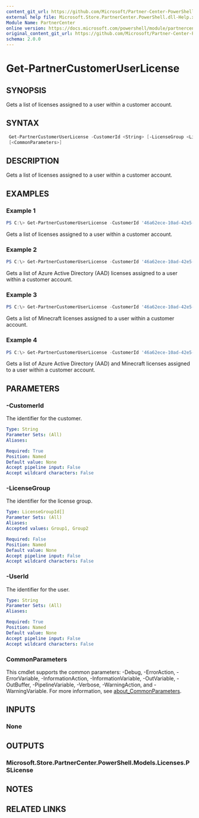 ```yaml
---
content_git_url: https://github.com/Microsoft/Partner-Center-PowerShell/blob/master/docs/help/Get-PartnerCustomerUserLicense.md
external help file: Microsoft.Store.PartnerCenter.PowerShell.dll-Help.xml
Module Name: PartnerCenter
online version: https://docs.microsoft.com/powershell/module/partnercenter/Get-PartnerCustomerUserLicense
original_content_git_url: https://github.com/Microsoft/Partner-Center-PowerShell/blob/master/docs/help/Get-PartnerCustomerUserLicense.md
schema: 2.0.0
---
```


# Get-PartnerCustomerUserLicense

## SYNOPSIS
Gets a list of licenses assigned to a user within a customer account.

## SYNTAX

```powershell
 Get-PartnerCustomerUserLicense -CustomerId <String> [-LicenseGroup <LicenseGroupId[]>] -UserId <String>
 [<CommonParameters>]
```

## DESCRIPTION
Gets a list of licenses assigned to a user within a customer account.

## EXAMPLES

### Example 1
```powershell
PS C:\> Get-PartnerCustomerUserLicense -CustomerId '46a62ece-10ad-42e5-b3f1-b2ed53e6fc08' -UserId 'd9be87b7-d838-4830-8d45-d18e8e71f3b2'
```

Gets a list of licenses assigned to a user within a customer account.

### Example 2
```powershell
PS C:\> Get-PartnerCustomerUserLicense -CustomerId '46a62ece-10ad-42e5-b3f1-b2ed53e6fc08' -LicenseGroup Group1 -UserId 'd9be87b7-d838-4830-8d45-d18e8e71f3b2'
```

Gets a list of Azure Active Directory (AAD) licenses assigned to a user within a customer account.

### Example 3
```powershell
PS C:\> Get-PartnerCustomerUserLicense -CustomerId '46a62ece-10ad-42e5-b3f1-b2ed53e6fc08' -LicenseGroup Group2 -UserId 'd9be87b7-d838-4830-8d45-d18e8e71f3b2'
```

Gets a list of Minecraft licenses assigned to a user within a customer account.

### Example 4
```powershell
PS C:\> Get-PartnerCustomerUserLicense -CustomerId '46a62ece-10ad-42e5-b3f1-b2ed53e6fc08' -LicenseGroup Group1 -UserId 'd9be87b7-d838-4830-8d45-d18e8e71f3b2'
```

Gets a list of Azure Active Directory (AAD) and Minecraft licenses assigned to a user within a customer account.

## PARAMETERS

### -CustomerId
The identifier for the customer.

```yaml
Type: String
Parameter Sets: (All)
Aliases:

Required: True
Position: Named
Default value: None
Accept pipeline input: False
Accept wildcard characters: False
```

### -LicenseGroup
The identifier for the license group.

```yaml
Type: LicenseGroupId[]
Parameter Sets: (All)
Aliases:
Accepted values: Group1, Group2

Required: False
Position: Named
Default value: None
Accept pipeline input: False
Accept wildcard characters: False
```

### -UserId
The identifier for the user.

```yaml
Type: String
Parameter Sets: (All)
Aliases:

Required: True
Position: Named
Default value: None
Accept pipeline input: False
Accept wildcard characters: False
```

### CommonParameters
This cmdlet supports the common parameters: -Debug, -ErrorAction, -ErrorVariable, -InformationAction, -InformationVariable, -OutVariable, -OutBuffer, -PipelineVariable, -Verbose, -WarningAction, and -WarningVariable. For more information, see [about_CommonParameters](http://go.microsoft.com/fwlink/?LinkID=113216).

## INPUTS

### None

## OUTPUTS

### Microsoft.Store.PartnerCenter.PowerShell.Models.Licenses.PSLicense

## NOTES

## RELATED LINKS
